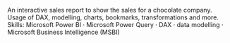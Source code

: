 An interactive sales report to show the sales for a chocolate company. Usage of DAX, modelling, charts, bookmarks, transformations and more.
Skills: Microsoft Power BI · Microsoft Power Query · DAX · data modelling · Microsoft Business Intelligence (MSBI)
